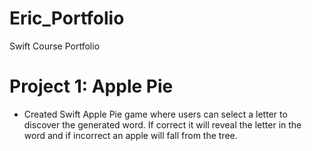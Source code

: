 # Eric_Portfolio
Swift Course Portfolio

# Project 1: Apple Pie
* Created Swift Apple Pie game where users can select a letter to discover the generated word. If correct it will reveal the letter in the word and if incorrect an apple will fall from the tree.
